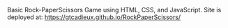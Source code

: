 Basic Rock-PaperScissors Game using HTML, CSS, and JavaScript.
Site is deployed at: https://gtcadieux.github.io/RockPaperScissors/
